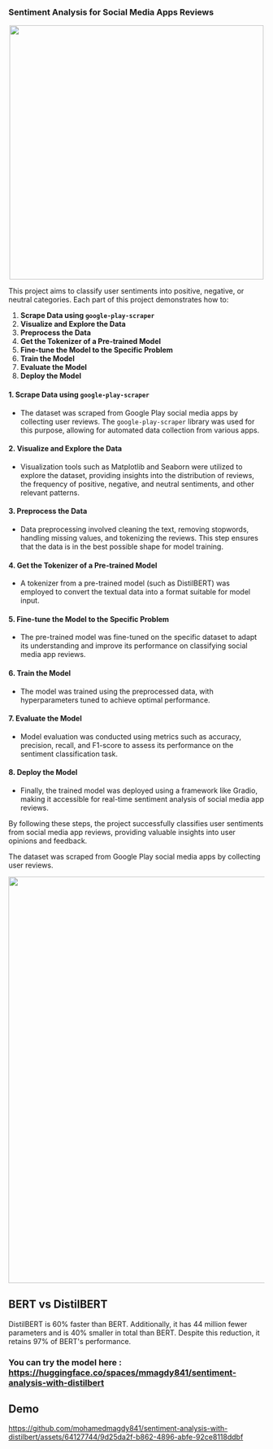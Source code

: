 ### Sentiment Analysis for Social Media Apps Reviews

<p align="center">
  <img width="500" src="https://github.com/user-attachments/assets/b9869141-d218-4ea8-b003-4d33b051dd98">
</p>

This project aims to classify user sentiments into positive, negative, or neutral categories. Each part of this project demonstrates how to:

1. **Scrape Data using `google-play-scraper`**
2. **Visualize and Explore the Data**
3. **Preprocess the Data**
4. **Get the Tokenizer of a Pre-trained Model**
5. **Fine-tune the Model to the Specific Problem**
6. **Train the Model**
7. **Evaluate the Model**
8. **Deploy the Model**

#### 1. Scrape Data using `google-play-scraper`
- The dataset was scraped from Google Play social media apps by collecting user reviews. The `google-play-scraper` library was used for this purpose, allowing for automated data collection from various apps.

#### 2. Visualize and Explore the Data
- Visualization tools such as Matplotlib and Seaborn were utilized to explore the dataset, providing insights into the distribution of reviews, the frequency of positive, negative, and neutral sentiments, and other relevant patterns.

#### 3. Preprocess the Data
- Data preprocessing involved cleaning the text, removing stopwords, handling missing values, and tokenizing the reviews. This step ensures that the data is in the best possible shape for model training.

#### 4. Get the Tokenizer of a Pre-trained Model
- A tokenizer from a pre-trained model (such as DistilBERT) was employed to convert the textual data into a format suitable for model input.

#### 5. Fine-tune the Model to the Specific Problem
- The pre-trained model was fine-tuned on the specific dataset to adapt its understanding and improve its performance on classifying social media app reviews.

#### 6. Train the Model
- The model was trained using the preprocessed data, with hyperparameters tuned to achieve optimal performance.

#### 7. Evaluate the Model
- Model evaluation was conducted using metrics such as accuracy, precision, recall, and F1-score to assess its performance on the sentiment classification task.

#### 8. Deploy the Model
- Finally, the trained model was deployed using a framework like Gradio, making it accessible for real-time sentiment analysis of social media app reviews.

By following these steps, the project successfully classifies user sentiments from social media app reviews, providing valuable insights into user opinions and feedback.

The dataset was scraped from Google Play social media apps by collecting user reviews.
<p align="center">
  <img width="800" src="https://github.com/mohamedmagdy841/sentiment-analysis-with-distilbert/assets/64127744/589ca7fc-d036-4239-a3bf-c22ccc1f4c93">
</p>

## BERT vs DistilBERT
DistilBERT is 60% faster than BERT. Additionally, it has 44 million fewer parameters and is 40% smaller in total than BERT. Despite this reduction, it retains 97% of BERT's performance.

### You can try the model here : https://huggingface.co/spaces/mmagdy841/sentiment-analysis-with-distilbert

## Demo
https://github.com/mohamedmagdy841/sentiment-analysis-with-distilbert/assets/64127744/9d25da2f-b862-4896-abfe-92ce8118ddbf




